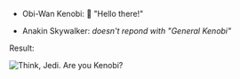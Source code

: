 - Obi-Wan Kenobi: 👋 "Hello there!" 

- Anakin Skywalker: *doesn't repond with "General Kenobi"*

Result:

![Think, Jedi. Are you Kenobi?](https://i.kym-cdn.com/photos/images/newsfeed/002/091/410/609.png)

